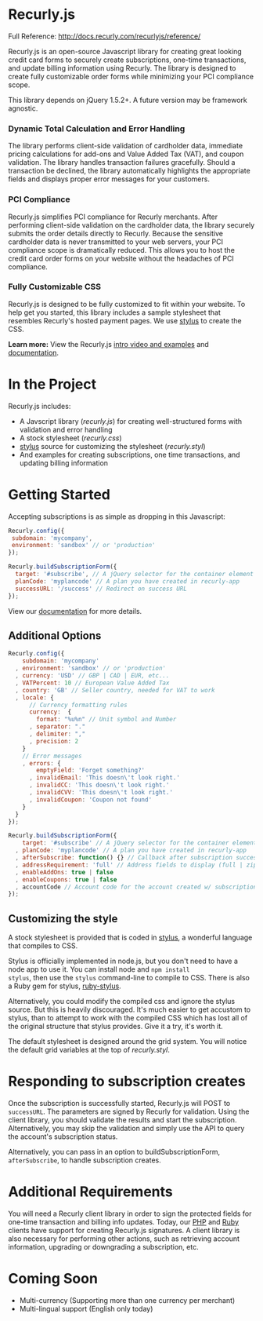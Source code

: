 # Recurly.js 

Full Reference: http://docs.recurly.com/recurlyjs/reference/

Recurly.js is an open-source Javascript library for creating great looking credit card forms to securely create subscriptions, one-time transactions, and update billing information using Recurly. The library is designed to create fully customizable order forms while minimizing your PCI compliance scope.

This library depends on jQuery 1.5.2+. A future version may be framework agnostic.

### Dynamic Total Calculation and Error Handling

The library performs client-side validation of cardholder data, immediate pricing calculations for add-ons and Value Added Tax (VAT), and coupon validation. The library handles transaction failures gracefully. Should a transaction be declined, the library automatically highlights the appropriate fields and displays proper error messages for your customers.

### PCI Compliance

Recurly.js simplifies PCI compliance for Recurly merchants. After performing client-side validation on the cardholder data, the library securely submits the order details directly to Recurly. Because the sensitive cardholder data is never transmitted to your web servers, your PCI compliance scope is dramatically reduced. This allows you to host the credit card order forms on your website without the headaches of PCI compliance.

### Fully Customizable CSS

Recurly.js is designed to be fully customized to fit within your website. To help get you started, this library includes a sample stylesheet that resembles Recurly's hosted payment pages. We use [stylus](https://github.com/LearnBoost/stylus) to create the CSS.

__Learn more:__ View the Recurly.js [intro video and examples](http://js.recurly.com) and [documentation](http://docs.recurly.com/recurlyjs/overview).


# In the Project

Recurly.js includes:

* A Javscript library (_recurly.js_) for creating well-structured forms with validation and error handling
* A stock stylesheet (_recurly.css_)
* [stylus](https://github.com/LearnBoost/stylus) source for customizing the stylesheet (_recurly.styl_)
* And examples for creating subscriptions, one time transactions, and updating billing information

# Getting Started

Accepting subscriptions is as simple as dropping in this Javascript:

```javascript
Recurly.config({
 subdomain: 'mycompany', 
 environment: 'sandbox' // or 'production'
});

Recurly.buildSubscriptionForm({
  target: '#subscribe', // A jQuery selector for the container element to append the form to
  planCode: 'myplancode' // A plan you have created in recurly-app
  successURL: '/success' // Redirect on success URL
});
```

View our [documentation](http://docs.recurly.com/recurlyjs/overview) for more details.

## Additional Options
```javascript
Recurly.config({
    subdomain: 'mycompany' 
  , environment: 'sandbox' // or 'production'
  , currency: 'USD' // GBP | CAD | EUR, etc...
  , VATPercent: 10 // European Value Added Tax
  , country: 'GB' // Seller country, needed for VAT to work 
  , locale: {
      // Currency formatting rules
      currency:  {
        format: "%u%n" // Unit symbol and Number
      , separator: "."
      , delimiter: ","
      , precision: 2
    }
    // Error messages
    , errors: {
        emptyField: 'Forget something?'
      , invalidEmail: 'This doesn\'t look right.'
      , invalidCC: 'This doesn\'t look right.'
      , invalidCVV: 'This doesn\'t look right.'
      , invalidCoupon: 'Coupon not found' 
    }
  }
});

Recurly.buildSubscriptionForm({
    target: '#subscribe' // A jQuery selector for the container element to append the form to
  , planCode: 'myplancode' // A plan you have created in recurly-app
  , afterSubscribe: function() {} // Callback after subscription success
  , addressRequirement: 'full' // Address fields to display (full | zipstreet | zip | none) 
  , enableAddOns: true | false
  , enableCoupons: true | false
  , accountCode // Account code for the account created w/ subscription. Defaults to email address if not provided.
});
```

## Customizing the style

A stock stylesheet is provided that is coded in [stylus](/LearnBoost/stylus), a wonderful language that compiles to CSS.

Stylus is officially implemented in node.js, but you don't need to have a node app to use it. You can install node and <code>npm install stylus</code>, then use the <code>stylus</code> command-line to compile to CSS. There is also a Ruby gem for stylus, [ruby-stylus](https://github.com/lucasmazza/ruby-stylus).

Alternatively, you could modify the compiled css and ignore the stylus source. But this is heavily discouraged. It's much easier to get accustom to stylus, than to attempt to work with the compiled CSS which has lost all of the original structure that stylus provides. Give it a try, it's worth it.

The default stylesheet is designed around the grid system. You will notice the default grid variables at the top of _recurly.styl_.

# Responding to subscription creates

Once the subscription is successfully started, Recurly.js will POST to `successURL`. The parameters are signed by Recurly for validation. Using the client library, you should validate the results and start the subscription. Alternatively, you may skip the validation and simply use the API to query the account's subscription status.

Alternatively, you can pass in an option to buildSubscriptionForm, <code>afterSubscribe</code>, to handle subscription creates.

# Additional Requirements


You will need a Recurly client library in order to sign the protected fields for one-time transaction and billing info updates. Today, our [PHP](https://github.com/recurly/recurly-client-php) and [Ruby](https://github.com/recurly/recurly-client-ruby) clients have support for creating Recurly.js signatures. A client library is also necessary for performing other actions, such as retrieving account information, upgrading or downgrading a subscription, etc.

# Coming Soon

* Multi-currency (Supporting more than one currency per merchant)
* Multi-lingual support (English only today)

